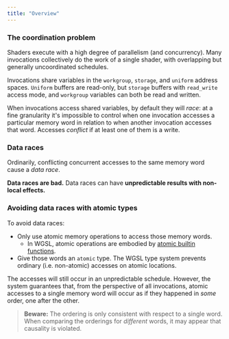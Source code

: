 ```yaml
---
title: "Overview"
---
```


### The coordination problem

Shaders execute with a high degree of parallelism (and concurrency).
Many invocations collectively do the work of a single shader, with
overlapping but generally uncoordinated schedules.

Invocations share variables in the `workgroup`, `storage`, and `uniform` address spaces.
`Uniform` buffers are read-only, but `storage` buffers with `read_write` access mode, and `workgroup`
variables can both be read and written.

When invocations access shared variables, by default they will *race*:
at a fine granularity it's impossible to control when
one invocation accesses a particular memory word in relation
to when another invocation accesses that word.
Accesses *conflict* if at least one of them is a write.

### Data races

Ordinarily, conflicting concurrent accesses to the same memory word cause a *data race*.

**Data races are bad.** Data races can have **unpredictable results with non-local effects.**

### Avoiding data races with atomic types

To avoid data races:
* Only use atomic memory operations to access those memory words.
    * In WGSL, atomic operations are embodied by
        [atomic builtin functions](https://www.w3.org/TR/WGSL/#atomic-builtin-functions).
* Give those words an `atomic` type.  The WGSL type system prevents ordinary (i.e. non-atomic)
    accesses on atomic locations.

The accesses will still occur in an unpredictable schedule.
However, the system guarantees that, from the perspective of all invocations,
atomic accesses to a single memory word will occur as if they happened in *some*
order, one after the other.

> **Beware:** The ordering is only consistent with respect to a single word.
When comparing the orderings for *different* words, it may appear that causality is violated.
